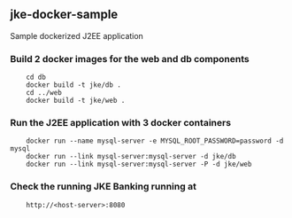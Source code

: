 jke-docker-sample
-----------------------------------  
Sample dockerized J2EE application
  
### Build 2 docker images for the web and db components
		cd db
		docker build -t jke/db .
		cd ../web
		docker build -t jke/web .

### Run the J2EE application with 3 docker containers
		docker run --name mysql-server -e MYSQL_ROOT_PASSWORD=password -d mysql
		docker run --link mysql-server:mysql-server -d jke/db
		docker run --link mysql-server:mysql-server -P -d jke/web

### Check the running JKE Banking running at
		http://<host-server>:8080
